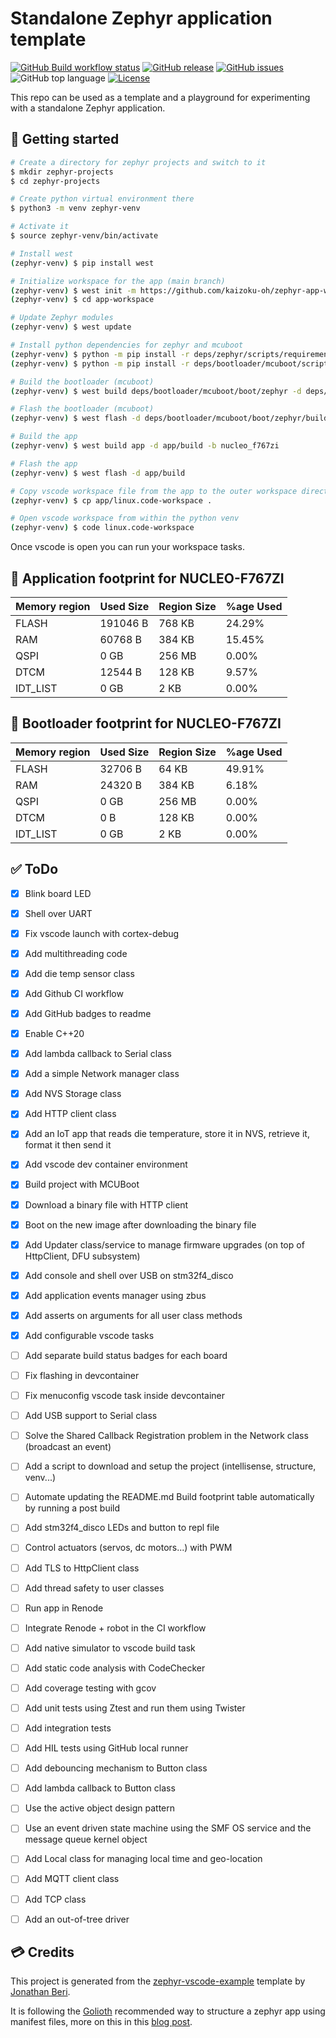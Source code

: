 # Standalone Zephyr application template

[![GitHub Build workflow status](https://github.com/kaizoku-oh/zephyr-app-workspace/workflows/Build/badge.svg)](https://github.com/kaizoku-oh/zephyr-app-workspace/actions/workflows/build.yaml)
[![GitHub release](https://img.shields.io/github/v/release/kaizoku-oh/zephyr-app-workspace)](https://github.com/kaizoku-oh/zephyr-app-workspace/releases)
[![GitHub issues](https://img.shields.io/github/issues/kaizoku-oh/zephyr-app-workspace)](https://github.com/kaizoku-oh/zephyr-app-workspace/issues)
![GitHub top language](https://img.shields.io/github/languages/top/kaizoku-oh/zephyr-app-workspace)
[![License](https://img.shields.io/github/license/kaizoku-oh/zephyr-app-workspace)](https://github.com/kaizoku-oh/zephyr-app-workspace/blob/main/LICENSE)

This repo can be used as a template and a playground for experimenting with a standalone Zephyr application.

## 🚀 Getting started

```bash
# Create a directory for zephyr projects and switch to it
$ mkdir zephyr-projects
$ cd zephyr-projects

# Create python virtual environment there
$ python3 -m venv zephyr-venv

# Activate it
$ source zephyr-venv/bin/activate

# Install west
(zephyr-venv) $ pip install west

# Initialize workspace for the app (main branch)
(zephyr-venv) $ west init -m https://github.com/kaizoku-oh/zephyr-app-workspace --mr main app-workspace
(zephyr-venv) $ cd app-workspace

# Update Zephyr modules
(zephyr-venv) $ west update

# Install python dependencies for zephyr and mcuboot
(zephyr-venv) $ python -m pip install -r deps/zephyr/scripts/requirements.txt
(zephyr-venv) $ python -m pip install -r deps/bootloader/mcuboot/scripts/requirements.txt

# Build the bootloader (mcuboot)
(zephyr-venv) $ west build deps/bootloader/mcuboot/boot/zephyr -d deps/bootloader/mcuboot/boot/zephyr/build -b nucleo_f767zi

# Flash the bootloader (mcuboot)
(zephyr-venv) $ west flash -d deps/bootloader/mcuboot/boot/zephyr/build

# Build the app
(zephyr-venv) $ west build app -d app/build -b nucleo_f767zi

# Flash the app
(zephyr-venv) $ west flash -d app/build

# Copy vscode workspace file from the app to the outer workspace directory
(zephyr-venv) $ cp app/linux.code-workspace .

# Open vscode workspace from within the python venv
(zephyr-venv) $ code linux.code-workspace
```
Once vscode is open you can run your workspace tasks.

## 🔨 Application footprint for NUCLEO-F767ZI

| Memory region | Used Size   | Region Size | %age Used   |
| ------------- | ----------- | ----------- | ----------- |
| FLASH         | 191046 B    | 768 KB      | 24.29%      |
| RAM           | 60768  B    | 384 KB      | 15.45%      |
| QSPI          | 0     GB    | 256 MB      | 0.00%       |
| DTCM          | 12544  B    | 128 KB      | 9.57%       |
| IDT_LIST      | 0     GB    | 2   KB      | 0.00%       |

## 🔨 Bootloader footprint for NUCLEO-F767ZI

| Memory region | Used Size   | Region Size | %age Used   |
| ------------- | ----------- | ----------- | ----------- |
| FLASH         | 32706  B    | 64  KB      | 49.91%      |
| RAM           | 24320  B    | 384 KB      | 6.18%       |
| QSPI          | 0     GB    | 256 MB      | 0.00%       |
| DTCM          | 0      B    | 128 KB      | 0.00%       |
| IDT_LIST      | 0     GB    | 2   KB      | 0.00%       |

## ✅ ToDo

- [x] Blink board LED

- [x] Shell over UART

- [x] Fix vscode launch with cortex-debug

- [x] Add multithreading code

- [x] Add die temp sensor class

- [x] Add Github CI workflow

- [x] Add GitHub badges to readme

- [x] Enable C++20

- [x] Add lambda callback to Serial class

- [x] Add a simple Network manager class

- [x] Add NVS Storage class

- [x] Add HTTP client class

- [x] Add an IoT app that reads die temperature, store it in NVS, retrieve it, format it then send it

- [x] Add vscode dev container environment

- [x] Build project with MCUBoot

- [x] Download a binary file with HTTP client

- [x] Boot on the new image after downloading the binary file

- [x] Add Updater class/service to manage firmware upgrades (on top of HttpClient, DFU subsystem)

- [x] Add console and shell over USB on stm32f4_disco

- [x] Add application events manager using zbus

- [x] Add asserts on arguments for all user class methods

- [x] Add configurable vscode tasks

- [ ] Add separate build status badges for each board

- [ ] Fix flashing in devcontainer

- [ ] Fix menuconfig vscode task inside devcontainer

- [ ] Add USB support to Serial class

- [ ] Solve the Shared Callback Registration problem in the Network class (broadcast an event)

- [ ] Add a script to download and setup the project (intellisense, structure, venv...)

- [ ] Automate updating the README.md Build footprint table automatically by running a post build

- [ ] Add stm32f4_disco LEDs and button to repl file

- [ ] Control actuators (servos, dc motors...) with PWM

- [ ] Add TLS to HttpClient class

- [ ] Add thread safety to user classes

- [ ] Run app in Renode

- [ ] Integrate Renode + robot in the CI workflow

- [ ] Add native simulator to vscode build task

- [ ] Add static code analysis with CodeChecker

- [ ] Add coverage testing with gcov

- [ ] Add unit tests using Ztest and run them using Twister

- [ ] Add integration tests

- [ ] Add HIL tests using GitHub local runner

- [ ] Add debouncing mechanism to Button class

- [ ] Add lambda callback to Button class

- [ ] Use the active object design pattern

- [ ] Use an event driven state machine using the SMF OS service and the message queue kernel object

- [ ] Add Local class for managing local time and geo-location

- [ ] Add MQTT client class

- [ ] Add TCP class

- [ ] Add an out-of-tree driver

## 💳 Credits
This project is generated from the [zephyr-vscode-example](https://github.com/beriberikix/zephyr-vscode-example) template by [Jonathan Beri](https://github.com/beriberikix).

It is following the [Golioth](https://github.com/golioth) recommended way to structure a zephyr app using manifest files, more on this in this [blog post](https://blog.golioth.io/improving-zephyr-project-structure-with-manifest-files/).
